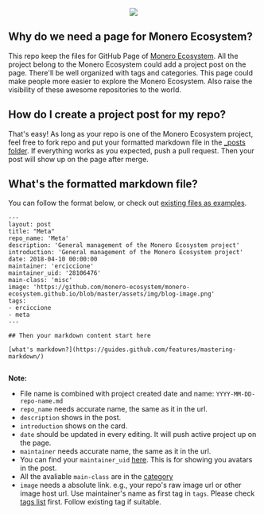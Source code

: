 <p align="center"> 
<img src="web_screenshoot.jpg")
</p>

## Why do we need a page for Monero Ecosystem?

This repo keep the files for GitHub Page of [Monero Ecosystem](https://monero-ecosystem.github.io/). All the project belong to the Monero Ecosystem could add a project post on the page. There'll be well organized with tags and categories. This page could make people more easier to explore the Monero Ecosystem. Also raise the visibility of these awesome repositories to the world.

## How do I create a project post for my repo?

That's easy! As long as your repo is one of the Monero Ecosystem project, feel free to fork repo and put your formatted markdown file in the [\_posts folder](https://github.com/monero-ecosystem/monero-ecosystem.github.io/tree/master/_posts). If everything works as you expected, push a pull request. Then your post will show up on the page after merge.

## What's the formatted markdown file?

You can follow the format below, or check out [existing files as examples](https://github.com/monero-ecosystem/monero-ecosystem.github.io/tree/master/_posts).

```
---
layout: post
title: "Meta"
repo_name: 'Meta'
description: 'General management of the Monero Ecosystem project'
introduction: 'General management of the Monero Ecosystem project'
date: 2018-04-10 00:00:00
maintainer: 'erciccione'
maintainer_uid: '28106476'
main-class: 'misc'
image: 'https://github.com/monero-ecosystem/monero-ecosystem.github.io/blob/master/assets/img/blog-image.png'
tags:
- erciccione
- meta
---

## Then your markdown content start here

[what's markdown?](https://guides.github.com/features/mastering-markdown/)


```
**Note:**
- File name is combined with project created date and name: `YYYY-MM-DD-repo-name.md`
- `repo_name` needs accurate name, the same as it in the url.
- `description` shows in the post.
- `introduction` shows on the card.
- `date` should be updated in every editing. It will push active project up on the page.
- `maintainer` needs accurate name, the same as it in the url.
- You can find your `maintainer_uid` [here](https://caius.github.io/github_id/). This is for showing you avatars in the post.
- All the avaliable `main-class` are in the [category](https://github.com/monero-ecosystem/monero-ecosystem.github.io/tree/master/category)
- `image` needs a absolute link. e.g., your repo's raw image url or other image host url.
 Use maintainer's name as first tag in `tags`. Please check [tags list](https://monero-ecosystem.github.io/tags/) first. Follow existing tag if suitable.
 ```
